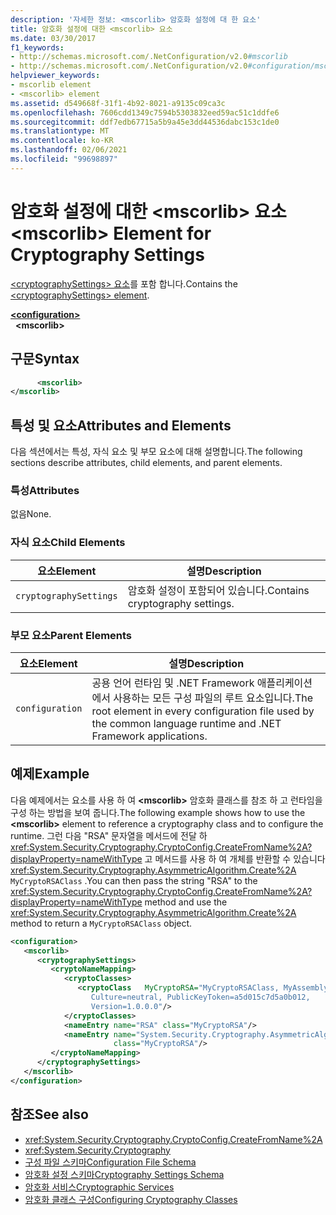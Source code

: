 ```yaml
---
description: '자세한 정보: <mscorlib> 암호화 설정에 대 한 요소'
title: 암호화 설정에 대한 <mscorlib> 요소
ms.date: 03/30/2017
f1_keywords:
- http://schemas.microsoft.com/.NetConfiguration/v2.0#mscorlib
- http://schemas.microsoft.com/.NetConfiguration/v2.0#configuration/mscorlib
helpviewer_keywords:
- mscorlib element
- <mscorlib> element
ms.assetid: d549668f-31f1-4b92-8021-a9135c09ca3c
ms.openlocfilehash: 7606cdd1349c7594b5303832eed59ac51c1ddfe6
ms.sourcegitcommit: ddf7edb67715a5b9a45e3dd44536dabc153c1de0
ms.translationtype: MT
ms.contentlocale: ko-KR
ms.lasthandoff: 02/06/2021
ms.locfileid: "99698897"
---
```

# <a name="mscorlib-element-for-cryptography-settings"></a><span data-ttu-id="a2f51-103">암호화 설정에 대한 \<mscorlib> 요소</span><span class="sxs-lookup"><span data-stu-id="a2f51-103">\<mscorlib> Element for Cryptography Settings</span></span>

<span data-ttu-id="a2f51-104">[ \<cryptographySettings> 요소](cryptographysettings-element.md)를 포함 합니다.</span><span class="sxs-lookup"><span data-stu-id="a2f51-104">Contains the [\<cryptographySettings> element](cryptographysettings-element.md).</span></span>  
  
[**\<configuration>**](../configuration-element.md)  
&nbsp;&nbsp;**\<mscorlib>**  
  
## <a name="syntax"></a><span data-ttu-id="a2f51-105">구문</span><span class="sxs-lookup"><span data-stu-id="a2f51-105">Syntax</span></span>  
  
```xml  
      <mscorlib>
</mscorlib>  
```  
  
## <a name="attributes-and-elements"></a><span data-ttu-id="a2f51-106">특성 및 요소</span><span class="sxs-lookup"><span data-stu-id="a2f51-106">Attributes and Elements</span></span>  

 <span data-ttu-id="a2f51-107">다음 섹션에서는 특성, 자식 요소 및 부모 요소에 대해 설명합니다.</span><span class="sxs-lookup"><span data-stu-id="a2f51-107">The following sections describe attributes, child elements, and parent elements.</span></span>  
  
### <a name="attributes"></a><span data-ttu-id="a2f51-108">특성</span><span class="sxs-lookup"><span data-stu-id="a2f51-108">Attributes</span></span>  

 <span data-ttu-id="a2f51-109">없음</span><span class="sxs-lookup"><span data-stu-id="a2f51-109">None.</span></span>  
  
### <a name="child-elements"></a><span data-ttu-id="a2f51-110">자식 요소</span><span class="sxs-lookup"><span data-stu-id="a2f51-110">Child Elements</span></span>  
  
|<span data-ttu-id="a2f51-111">요소</span><span class="sxs-lookup"><span data-stu-id="a2f51-111">Element</span></span>|<span data-ttu-id="a2f51-112">설명</span><span class="sxs-lookup"><span data-stu-id="a2f51-112">Description</span></span>|  
|-------------|-----------------|  
|`cryptographySettings`|<span data-ttu-id="a2f51-113">암호화 설정이 포함되어 있습니다.</span><span class="sxs-lookup"><span data-stu-id="a2f51-113">Contains cryptography settings.</span></span>|  
  
### <a name="parent-elements"></a><span data-ttu-id="a2f51-114">부모 요소</span><span class="sxs-lookup"><span data-stu-id="a2f51-114">Parent Elements</span></span>  
  
|<span data-ttu-id="a2f51-115">요소</span><span class="sxs-lookup"><span data-stu-id="a2f51-115">Element</span></span>|<span data-ttu-id="a2f51-116">설명</span><span class="sxs-lookup"><span data-stu-id="a2f51-116">Description</span></span>|  
|-------------|-----------------|  
|`configuration`|<span data-ttu-id="a2f51-117">공용 언어 런타임 및 .NET Framework 애플리케이션에서 사용하는 모든 구성 파일의 루트 요소입니다.</span><span class="sxs-lookup"><span data-stu-id="a2f51-117">The root element in every configuration file used by the common language runtime and .NET Framework applications.</span></span>|  
  
## <a name="example"></a><span data-ttu-id="a2f51-118">예제</span><span class="sxs-lookup"><span data-stu-id="a2f51-118">Example</span></span>  

 <span data-ttu-id="a2f51-119">다음 예제에서는 요소를 사용 하 여 **\<mscorlib>** 암호화 클래스를 참조 하 고 런타임을 구성 하는 방법을 보여 줍니다.</span><span class="sxs-lookup"><span data-stu-id="a2f51-119">The following example shows how to use the **\<mscorlib>** element to reference a cryptography class and to configure the runtime.</span></span> <span data-ttu-id="a2f51-120">그런 다음 "RSA" 문자열을 메서드에 전달 하 <xref:System.Security.Cryptography.CryptoConfig.CreateFromName%2A?displayProperty=nameWithType> 고 메서드를 사용 하 여 개체를 반환할 수 있습니다 <xref:System.Security.Cryptography.AsymmetricAlgorithm.Create%2A> `MyCryptoRSAClass` .</span><span class="sxs-lookup"><span data-stu-id="a2f51-120">You can then pass the string "RSA" to the <xref:System.Security.Cryptography.CryptoConfig.CreateFromName%2A?displayProperty=nameWithType> method and use the <xref:System.Security.Cryptography.AsymmetricAlgorithm.Create%2A> method to return a `MyCryptoRSAClass` object.</span></span>  
  
```xml  
<configuration>  
   <mscorlib>  
      <cryptographySettings>  
         <cryptoNameMapping>  
            <cryptoClasses>  
               <cryptoClass   MyCryptoRSA="MyCryptoRSAClass, MyAssembly  
                  Culture=neutral, PublicKeyToken=a5d015c7d5a0b012,  
                  Version=1.0.0.0"/>  
            </cryptoClasses>  
            <nameEntry name="RSA" class="MyCryptoRSA"/>  
            <nameEntry name="System.Security.Cryptography.AsymmetricAlgorithm"  
                       class="MyCryptoRSA"/>  
         </cryptoNameMapping>  
      </cryptographySettings>  
   </mscorlib>  
</configuration>  
```  
  
## <a name="see-also"></a><span data-ttu-id="a2f51-121">참조</span><span class="sxs-lookup"><span data-stu-id="a2f51-121">See also</span></span>

- <xref:System.Security.Cryptography.CryptoConfig.CreateFromName%2A>
- <xref:System.Security.Cryptography>
- [<span data-ttu-id="a2f51-122">구성 파일 스키마</span><span class="sxs-lookup"><span data-stu-id="a2f51-122">Configuration File Schema</span></span>](../index.md)
- [<span data-ttu-id="a2f51-123">암호화 설정 스키마</span><span class="sxs-lookup"><span data-stu-id="a2f51-123">Cryptography Settings Schema</span></span>](index.md)
- [<span data-ttu-id="a2f51-124">암호화 서비스</span><span class="sxs-lookup"><span data-stu-id="a2f51-124">Cryptographic Services</span></span>](../../../../standard/security/cryptographic-services.md)
- [<span data-ttu-id="a2f51-125">암호화 클래스 구성</span><span class="sxs-lookup"><span data-stu-id="a2f51-125">Configuring Cryptography Classes</span></span>](../../configure-cryptography-classes.md)
